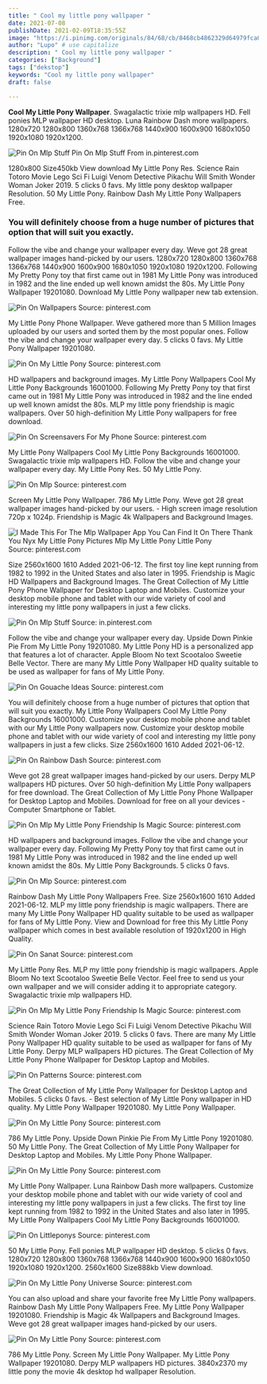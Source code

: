 ```yaml
---
title: " Cool my little pony wallpaper "
date: 2021-07-08
publishDate: 2021-02-09T18:35:55Z
image: "https://i.pinimg.com/originals/84/68/cb/8468cb4862329d64979fca0e5ca270a6.png"
author: "Lupo" # use capitalize
description: " Cool my little pony wallpaper "
categories: ["Background"]
tags: ["dekstop"]
keywords: "Cool my little pony wallpaper"
draft: false

---
```



**Cool My Little Pony Wallpaper**. Swagalactic trixie mlp wallpapers HD. Fell ponies MLP wallpaper HD desktop. Luna Rainbow Dash more wallpapers. 1280x720 1280x800 1360x768 1366x768 1440x900 1600x900 1680x1050 1920x1080 1920x1200.

![Pin On Mlp Stuff](https://i.pinimg.com/originals/d2/c7/d2/d2c7d28394ec268b47f2396193d1c137.jpg "Pin On Mlp Stuff")
Pin On Mlp Stuff From in.pinterest.com


1280x800 Size450kb View download My Little Pony Res. Science Rain Totoro Movie Lego Sci Fi Luigi Venom Detective Pikachu Will Smith Wonder Woman Joker 2019. 5 clicks 0 favs. My little pony desktop wallpaper Resolution. 50 My Little Pony. Rainbow Dash My Little Pony Wallpapers Free.

### You will definitely choose from a huge number of pictures that option that will suit you exactly.

Follow the vibe and change your wallpaper every day. Weve got 28 great wallpaper images hand-picked by our users. 1280x720 1280x800 1360x768 1366x768 1440x900 1600x900 1680x1050 1920x1080 1920x1200. Following My Pretty Pony toy that first came out in 1981 My Little Pony was introduced in 1982 and the line ended up well known amidst the 80s. My Little Pony Wallpaper 19201080. Download My Little Pony wallpaper new tab extension.


![Pin On Wallpapers](https://i.pinimg.com/originals/14/3f/48/143f4871fda5b0d9b3261b624c647857.png "Pin On Wallpapers")
Source: pinterest.com

My Little Pony Phone Wallpaper. Weve gathered more than 5 Million Images uploaded by our users and sorted them by the most popular ones. Follow the vibe and change your wallpaper every day. 5 clicks 0 favs. My Little Pony Wallpaper 19201080.

![Pin On My Little Pony](https://i.pinimg.com/originals/ac/77/e0/ac77e0d3ae3f780b02f2ddc4ee6038dd.jpg "Pin On My Little Pony")
Source: pinterest.com

HD wallpapers and background images. My Little Pony Wallpapers Cool My Little Pony Backgrounds 16001000. Following My Pretty Pony toy that first came out in 1981 My Little Pony was introduced in 1982 and the line ended up well known amidst the 80s. MLP my little pony friendship is magic wallpapers. Over 50 high-definition My Little Pony wallpapers for free download.

![Pin On Screensavers For My Phone](https://i.pinimg.com/originals/32/b8/08/32b80803d4cd0b6ddc1c43868b28800c.jpg "Pin On Screensavers For My Phone")
Source: pinterest.com

My Little Pony Wallpapers Cool My Little Pony Backgrounds 16001000. Swagalactic trixie mlp wallpapers HD. Follow the vibe and change your wallpaper every day. My Little Pony Res. 50 My Little Pony.

![Pin On Mlp](https://i.pinimg.com/originals/99/0c/34/990c34352448385b421187c442f71bc1.png "Pin On Mlp")
Source: pinterest.com

Screen My Little Pony Wallpaper. 786 My Little Pony. Weve got 28 great wallpaper images hand-picked by our users. - High screen image resolution 720p x 1024p. Friendship is Magic 4k Wallpapers and Background Images.

![I Made This For The Mlp Wallpaper App You Can Find It On There Thank You Nyx My Little Pony Pictures Mlp My Little Pony Little Pony](https://i.pinimg.com/originals/6b/4e/67/6b4e67e6780d1ca28200c43f20b217bc.jpg "I Made This For The Mlp Wallpaper App You Can Find It On There Thank You Nyx My Little Pony Pictures Mlp My Little Pony Little Pony")
Source: pinterest.com

Size 2560x1600 1610 Added 2021-06-12. The first toy line kept running from 1982 to 1992 in the United States and also later in 1995. Friendship is Magic HD Wallpapers and Background Images. The Great Collection of My Little Pony Phone Wallpaper for Desktop Laptop and Mobiles. Customize your desktop mobile phone and tablet with our wide variety of cool and interesting my little pony wallpapers in just a few clicks.

![Pin On Mlp Stuff](https://i.pinimg.com/originals/d2/c7/d2/d2c7d28394ec268b47f2396193d1c137.jpg "Pin On Mlp Stuff")
Source: in.pinterest.com

Follow the vibe and change your wallpaper every day. Upside Down Pinkie Pie From My Little Pony 19201080. My Little Pony HD is a personalized app that features a lot of character. Apple Bloom No text Scootaloo Sweetie Belle Vector. There are many My Little Pony Wallpaper HD quality suitable to be used as wallpaper for fans of My Little Pony.

![Pin On Gouache Ideas](https://i.pinimg.com/originals/a6/07/26/a60726445c70e3a14c6f3bf4ba0f2e83.png "Pin On Gouache Ideas")
Source: pinterest.com

You will definitely choose from a huge number of pictures that option that will suit you exactly. My Little Pony Wallpapers Cool My Little Pony Backgrounds 16001000. Customize your desktop mobile phone and tablet with our My Little Pony wallpapers now. Customize your desktop mobile phone and tablet with our wide variety of cool and interesting my little pony wallpapers in just a few clicks. Size 2560x1600 1610 Added 2021-06-12.

![Pin On Rainbow Dash](https://i.pinimg.com/originals/c2/eb/9b/c2eb9b74d1ec7df6fc8e7645bc29bab0.png "Pin On Rainbow Dash")
Source: pinterest.com

Weve got 28 great wallpaper images hand-picked by our users. Derpy MLP wallpapers HD pictures. Over 50 high-definition My Little Pony wallpapers for free download. The Great Collection of My Little Pony Phone Wallpaper for Desktop Laptop and Mobiles. Download for free on all your devices - Computer Smartphone or Tablet.

![Pin On Mlp My Little Pony Friendship Is Magic](https://i.pinimg.com/originals/5e/e6/d8/5ee6d8a58ec07bd4fb7b3a27e503b988.png "Pin On Mlp My Little Pony Friendship Is Magic")
Source: pinterest.com

HD wallpapers and background images. Follow the vibe and change your wallpaper every day. Following My Pretty Pony toy that first came out in 1981 My Little Pony was introduced in 1982 and the line ended up well known amidst the 80s. My Little Pony Backgrounds. 5 clicks 0 favs.

![Pin On Mlp](https://i.pinimg.com/originals/b1/2b/45/b12b45c4cb0d3a48139d90bcd1b4e63f.jpg "Pin On Mlp")
Source: pinterest.com

Rainbow Dash My Little Pony Wallpapers Free. Size 2560x1600 1610 Added 2021-06-12. MLP my little pony friendship is magic wallpapers. There are many My Little Pony Wallpaper HD quality suitable to be used as wallpaper for fans of My Little Pony. View and Download for free this My Little Pony wallpaper which comes in best available resolution of 1920x1200 in High Quality.

![Pin On Sanat](https://i.pinimg.com/originals/a1/02/b7/a102b769db321b3ca309f7f9100e8001.jpg "Pin On Sanat")
Source: pinterest.com

My Little Pony Res. MLP my little pony friendship is magic wallpapers. Apple Bloom No text Scootaloo Sweetie Belle Vector. Feel free to send us your own wallpaper and we will consider adding it to appropriate category. Swagalactic trixie mlp wallpapers HD.

![Pin On Mlp My Little Pony Friendship Is Magic](https://i.pinimg.com/originals/d6/10/a6/d610a69148884951f6dc2691d3f232a1.jpg "Pin On Mlp My Little Pony Friendship Is Magic")
Source: pinterest.com

Science Rain Totoro Movie Lego Sci Fi Luigi Venom Detective Pikachu Will Smith Wonder Woman Joker 2019. 5 clicks 0 favs. There are many My Little Pony Wallpaper HD quality suitable to be used as wallpaper for fans of My Little Pony. Derpy MLP wallpapers HD pictures. The Great Collection of My Little Pony Phone Wallpaper for Desktop Laptop and Mobiles.

![Pin On Patterns](https://i.pinimg.com/originals/a9/15/90/a91590f02ea9977f27f5a7e1e6c401ea.jpg "Pin On Patterns")
Source: pinterest.com

The Great Collection of My Little Pony Wallpaper for Desktop Laptop and Mobiles. 5 clicks 0 favs. - Best selection of My Little Pony wallpaper in HD quality. My Little Pony Wallpaper 19201080. My Little Pony Wallpaper.

![Pin On My Little Pony](https://i.pinimg.com/originals/5a/71/5f/5a715f48f5b8e8f8253d9865144bb6e9.jpg "Pin On My Little Pony")
Source: pinterest.com

786 My Little Pony. Upside Down Pinkie Pie From My Little Pony 19201080. 50 My Little Pony. The Great Collection of My Little Pony Wallpaper for Desktop Laptop and Mobiles. My Little Pony Phone Wallpaper.

![Pin On My Little Pony](https://i.pinimg.com/originals/af/84/35/af8435f0ccb57c2cc1e205cc4637b97a.jpg "Pin On My Little Pony")
Source: pinterest.com

My Little Pony Wallpaper. Luna Rainbow Dash more wallpapers. Customize your desktop mobile phone and tablet with our wide variety of cool and interesting my little pony wallpapers in just a few clicks. The first toy line kept running from 1982 to 1992 in the United States and also later in 1995. My Little Pony Wallpapers Cool My Little Pony Backgrounds 16001000.

![Pin On Littleponys](https://i.pinimg.com/originals/74/15/98/741598406b28330e30c8941b665fe793.jpg "Pin On Littleponys")
Source: pinterest.com

50 My Little Pony. Fell ponies MLP wallpaper HD desktop. 5 clicks 0 favs. 1280x720 1280x800 1360x768 1366x768 1440x900 1600x900 1680x1050 1920x1080 1920x1200. 2560x1600 Size888kb View download.

![Pin On My Little Pony Universe](https://i.pinimg.com/564x/40/80/dd/4080dd4164a98a2ffb2c8ccce965bfab.jpg "Pin On My Little Pony Universe")
Source: pinterest.com

You can also upload and share your favorite free My Little Pony wallpapers. Rainbow Dash My Little Pony Wallpapers Free. My Little Pony Wallpaper 19201080. Friendship is Magic 4k Wallpapers and Background Images. Weve got 28 great wallpaper images hand-picked by our users.

![Pin On My Little Pony](https://i.pinimg.com/originals/84/68/cb/8468cb4862329d64979fca0e5ca270a6.png "Pin On My Little Pony")
Source: pinterest.com

786 My Little Pony. Screen My Little Pony Wallpaper. My Little Pony Wallpaper 19201080. Derpy MLP wallpapers HD pictures. 3840x2370 my little pony the movie 4k desktop hd wallpaper Resolution.

